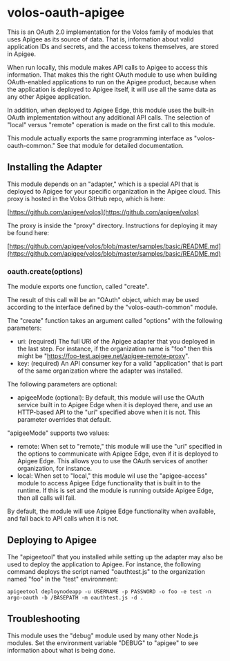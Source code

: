 # volos-oauth-apigee

This is an OAuth 2.0 implementation for the Volos family of modules that uses Apigee as its source
of data. That is, information about valid application IDs and secrets, and the access tokens themselves,
are stored in Apigee.

When run locally, this module makes API calls to Apigee to access this information. That makes this
the right OAuth module to use when building OAuth-enabled applications to run on the Apigee product,
because when the application is deployed to Apigee itself, it will use all the same data as any other
Apigee application.

In addition, when deployed to Apigee Edge, this module uses the built-in OAuth implementation without
any additional API calls. The selection of "local" versus "remote" operation is made
on the first call to this module.

This module actually exports the same programming interface as "volos-oauth-common." See that module
for detailed documentation.

## Installing the Adapter

This module depends on an "adapter," which is a special API that is deployed to Apigee for your specific
organization in the Apigee cloud. This proxy is hosted in the Volos GitHub repo, which is here:

[https://github.com/apigee/volos](https://github.com/apigee/volos)

The proxy is inside the "proxy" directory. Instructions for deploying it may be found here:

[https://github.com/apigee/volos/blob/master/samples/basic/README.md](https://github.com/apigee/volos/blob/master/samples/basic/README.md)

### oauth.create(options)

The module exports one function, called "create".

The result of this call will be an "OAuth" object, which may be used according to the interface defined
by the "volos-oauth-common" module.

The "create" function takes an argument called "options" with the following parameters:

* uri: (required) The full URI of the Apigee adapter that you deployed in the last step. For instance, if the organization
name is "foo" then this might be "https://foo-test.apigee.net/apigee-remote-proxy".
* key: (required) An API consumer key for a valid "application" that is part of the same organization where the adapter
was installed.

The following parameters are optional:

* apigeeMode (optional): By default, this module will use the OAuth service built in to Apigee Edge when it
is deployed there, and use an HTTP-based API to the "uri" specified above when it is not. This parameter
overrides that default.

"apigeeMode" supports two values:

* remote: When set to "remote," this module will use the "uri" specified in the options to communicate
with Apigee Edge, even if it is deployed to Apigee Edge. This allows you to use the OAuth services of
another organization, for instance.
* local: When set to "local," this module wil use the "apigee-access" module to access Apigee Edge
functionality that is built in to the runtime. If this is set and the module is running outside
Apigee Edge, then all calls will fail.

By default, the module will use Apigee Edge functionality when available, and fall back to API
calls when it is not.

## Deploying to Apigee

The "apigeetool" that you installed while setting up the adapter may also be used to deploy the application to
Apigee. For instance, the following command deploys the script named "oauthtest.js" to the organization named
"foo" in the "test" environment:

    apigeetool deploynodeapp -u USERNAME -p PASSWORD -o foo -e test -n argo-oauth -b /BASEPATH -m oauthtest.js -d .

## Troubleshooting

This module uses the "debug" module used by many other Node.js modules. Set the environment
variable "DEBUG" to "apigee" to see information about what is being done.
